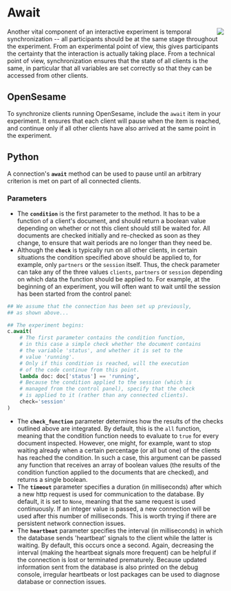 # Await

<img src="https://raw.githubusercontent.com/psynteract/psynteract-os/master/plugins/niente_await/niente_await_large.png" align="right">

Another vital component of an interactive experiment is temporal synchronization
-- all participants should be at the same stage throughout the experiment. From
an experimental point of view, this gives participants the certainty that the
interaction is actually taking place. From a technical point of view,
synchronization ensures that the state of all clients is the same, in particular
that all variables are set correctly so that they can be accessed from other
clients.

## OpenSesame

To synchronize clients running OpenSesame, include the `await` item in your
experiment. It ensures that each client will pause when the item is reached, and
continue only if all other clients have also arrived at the same point in the
experiment.

## Python

A connection's **`await`** method can be used to pause until an arbitrary
criterion is met on part of all connected clients.

### Parameters

* The **`condition`** is the first parameter to the method. It has to be a
function of a client's document, and should return a boolean value depending on
whether or not this client should still be waited for. All documents are checked
initially and re-checked as soon as they change, to ensure that wait periods are
no longer than they need be.
* Although the **`check`** is typically run on all other clients, in certain
situations the condition specified above should be applied to, for example, only
`partners` or the `session` itself. Thus, the check parameter can take any of
the three values `clients`, `partners` or `session` depending on which data the
function should be applied to. For example, at the beginning of an experiment,
you will often want to wait until the session has been started from the control
panel:

```python
## We assume that the connection has been set up previously,
## as shown above...

## The experiment begins:
c.await(
    # The first parameter contains the condition function,
    # in this case a simple check whether the document contains
    # the variable 'status', and whether it is set to the
    # value 'running'.
    # Only if this condition is reached, will the execution
    # of the code continue from this point.
    lambda doc: doc['status'] == 'running',
    # Because the condition applied to the session (which is
    # managed from the control panel), specify that the check
    # is applied to it (rather than any connected clients).
    check='session'
)
```

* The **`check_function`** parameter determines how the results of the checks
outlined above are integrated. By default, this is the `all` function, meaning
that the condition function needs to evaluate to `true` for every document
inspected. However, one might, for example, want to stop waiting already when a
certain percentage (or all but one) of the clients has reached the condition. In
such a case, this argument can be passed any function that receives an array of
boolean values (the results of the condition function applied to the documents
that are checked), and returns a single boolean.
* The **`timeout`** parameter specifies a duration (in milliseconds) after which
a new http request is used for communication to the database. By default, it is
set to `None`, meaning that the same request is used continuously. If an integer
value is passed, a new connection will be used after this number of
milliseconds. This is worth trying if there are persistent network connection
issues.
* The **`heartbeat`** parameter specifies the interval (in milliseconds) in
which the database sends 'heartbeat' signals to the client while the latter is
waiting. By default, this occurs once a second. Again, decreasing the interval
(making the heartbeat signals more frequent) can be helpful if the connection is
lost or terminated prematurely. Because updated information sent from the
database is also printed on the debug console, irregular heartbeats or lost
packages can be used to diagnose database or connection issues.
